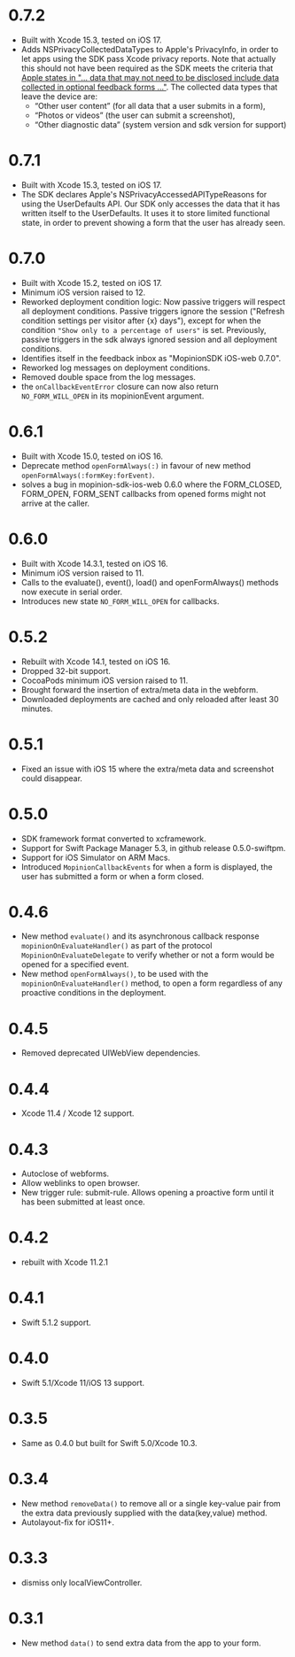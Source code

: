 # 0.7.2
- Built with Xcode 15.3, tested on iOS 17.
- Adds NSPrivacyCollectedDataTypes to Apple's PrivacyInfo, in order to let apps using the SDK pass Xcode privacy reports. Note that actually this should not have been required as the SDK meets the criteria that [Apple states in "... data that may not need to be disclosed include data collected in optional feedback forms ..."](https://developer.apple.com/app-store/app-privacy-details/#optional-disclosure). The collected data types that leave the device are: 
	- “Other user content” (for all data that a user submits in a form), 
	- “Photos or videos” (the user can submit a screenshot), 
	- “Other diagnostic data” (system version and sdk version for support)

# 0.7.1
- Built with Xcode 15.3, tested on iOS 17.
- The SDK declares Apple's NSPrivacyAccessedAPITypeReasons for using the UserDefaults API. Our SDK only accesses the data that it has written itself to the UserDefaults. It uses it to store limited functional state, in order to prevent showing a form that the user has already seen.

# 0.7.0
- Built with Xcode 15.2, tested on iOS 17.
- Minimum iOS version raised to 12.
- Reworked deployment condition logic: Now passive triggers will respect all deployment conditions. Passive triggers ignore the session ("Refresh condition settings per visitor after {x} days"), except for when the condition `"Show only to a percentage of users"` is set. Previously, passive triggers in the sdk always ignored session and all deployment conditions.
- Identifies itself in the feedback inbox as "MopinionSDK iOS-web 0.7.0".
- Reworked log messages on deployment conditions.
- Removed double space from the log messages.
- the `onCallbackEventError` closure can now also return `NO_FORM_WILL_OPEN` in its mopinionEvent argument.

# 0.6.1
- Built with Xcode 15.0, tested on iOS 16.
- Deprecate method `openFormAlways(:)` in favour of new method `openFormAlways(:formKey:forEvent)`.
- solves a bug in mopinion-sdk-ios-web 0.6.0 where the FORM\_CLOSED, FORM\_OPEN, FORM\_SENT callbacks from opened forms might not arrive at the caller.

# 0.6.0
- Built with Xcode 14.3.1, tested on iOS 16.
- Minimum iOS version raised to 11.
- Calls to the evaluate(), event(), load() and openFormAlways() methods now execute in serial order.
- Introduces new state `NO_FORM_WILL_OPEN` for callbacks.

# 0.5.2
- Rebuilt with Xcode 14.1, tested on iOS 16.
- Dropped 32-bit support.
- CocoaPods minimum iOS version raised to 11.
- Brought forward the insertion of extra/meta data in the webform.
- Downloaded deployments are cached and only reloaded after least 30 minutes.

# 0.5.1
- Fixed an issue with iOS 15 where the extra/meta data and screenshot could disappear.

# 0.5.0
- SDK framework format converted to xcframework. 
- Support for Swift Package Manager 5.3, in github release 0.5.0-swiftpm.
- Support for iOS Simulator on ARM Macs.
- Introduced `MopinionCallbackEvents` for when a form is displayed, the user has submitted a form or when a form closed.

# 0.4.6
- New method `evaluate()` and its asynchronous callback response `mopinionOnEvaluateHandler()` as part of the protocol `MopinionOnEvaluateDelegate` to verify whether or not a form would be opened for a specified event. 
- New method `openFormAlways()`, to be used with the `mopinionOnEvaluateHandler()` method, to open a form regardless of any proactive conditions in the deployment.

# 0.4.5
- Removed deprecated UIWebView dependencies.

# 0.4.4
- Xcode 11.4 / Xcode 12 support.

# 0.4.3
- Autoclose of webforms.
- Allow weblinks to open browser.
- New trigger rule: submit-rule. Allows opening a proactive form until it has been submitted at least once.

# 0.4.2
- rebuilt with Xcode 11.2.1

# 0.4.1
- Swift 5.1.2 support.

# 0.4.0
- Swift 5.1/Xcode 11/iOS 13 support.

# 0.3.5
- Same as 0.4.0 but built for Swift 5.0/Xcode 10.3.

# 0.3.4
- New method `removeData()` to remove all or a single key-value pair from the extra data previously supplied with the data(key,value) method.
- Autolayout-fix for iOS11+.

# 0.3.3
- dismiss only localViewController.

# 0.3.1 
- New method `data()` to send extra data from the app to your form.